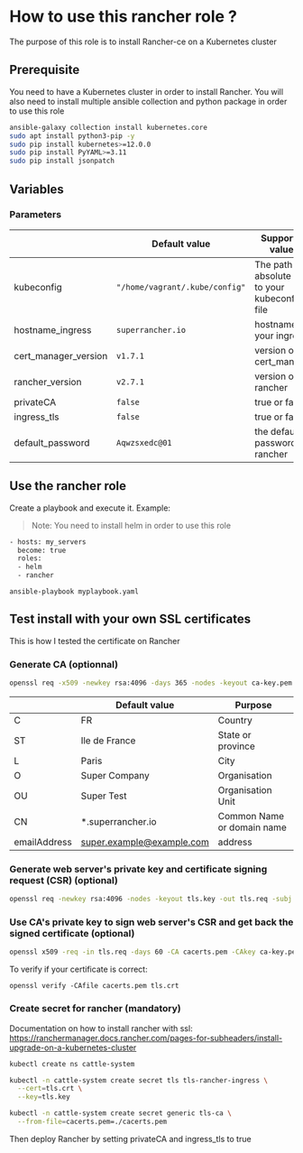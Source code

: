 # How to use this rancher role  ?

The purpose of this role is to install Rancher-ce on a Kubernetes cluster

## Prerequisite

You need to have a Kubernetes cluster in order to install Rancher.
You will also need to install multiple ansible collection and python package in order to use this role

```bash
ansible-galaxy collection install kubernetes.core
sudo apt install python3-pip -y
sudo pip install kubernetes>=12.0.0
sudo pip install PyYAML>=3.11
sudo pip install jsonpatch
```

## Variables

### Parameters

|                | Default value                         | Supported values                         |
|----------------|-------------------------------|-----------------------------|
| kubeconfig | `"/home/vagrant/.kube/config"` | The path absolute path to your kubeconfig file           |
| hostname_ingress | `superrancher.io` | hostname for your ingress |
| cert_manager_version | `v1.7.1` | version of the cert_manager |
| rancher_version | `v2.7.1` | version of rancher |
| privateCA | `false` | true or false |
| ingress_tls | `false` | true or false |
| default_password | `Aqwzsxedc@01` | the default password for rancher |

## Use the rancher role

Create a playbook and execute it. Example:
> Note: You need to install helm in order to use this role

```bash
- hosts: my_servers
  become: true
  roles:
  - helm
  - rancher
```

`ansible-playbook myplaybook.yaml`

## Test install with your own SSL certificates

This is how I tested the certificate on Rancher

### Generate CA (optionnal)

```bash
openssl req -x509 -newkey rsa:4096 -days 365 -nodes -keyout ca-key.pem -out cacerts.pem -subj "/C=FR/ST=Ile de France/L=Paris/O=Super Company/OU=Super Test/CN=*.superrancher.io/emailAddress=super.example@example.com"
```

|                | Default value                         | Purpose                        |
|----------------|-------------------------------|-----------------------------|
| C | FR | Country|
|ST | Ile de France |  State or province |
| L | Paris | City |
| O | Super Company | Organisation |
| OU | Super Test | Organisation Unit |
|CN | *.superrancher.io | Common Name or domain name |
|emailAddress |super.example@example.com | address|

### Generate web server's private key and certificate signing request (CSR) (optional)

```bash
openssl req -newkey rsa:4096 -nodes -keyout tls.key -out tls.req -subj "/C=FR/ST=Ile de France/L=Paris/O=Super Company/OU=Super Rancher/CN=*.superrancher.io/emailAddress=super@example.com"
```

### Use CA's private key to sign web server's CSR and get back the signed certificate (optional)

```bash
openssl x509 -req -in tls.req -days 60 -CA cacerts.pem -CAkey ca-key.pem -CAcreateserial -out tls.crt
```

To verify if your certificate is correct:

`openssl verify -CAfile cacerts.pem tls.crt`

### Create secret for rancher (mandatory)

Documentation on how to install rancher with ssl: <https://ranchermanager.docs.rancher.com/pages-for-subheaders/install-upgrade-on-a-kubernetes-cluster>

```bash
kubectl create ns cattle-system

kubectl -n cattle-system create secret tls tls-rancher-ingress \
  --cert=tls.crt \
  --key=tls.key

kubectl -n cattle-system create secret generic tls-ca \
  --from-file=cacerts.pem=./cacerts.pem
```

Then deploy Rancher by setting privateCA and ingress_tls  to true
